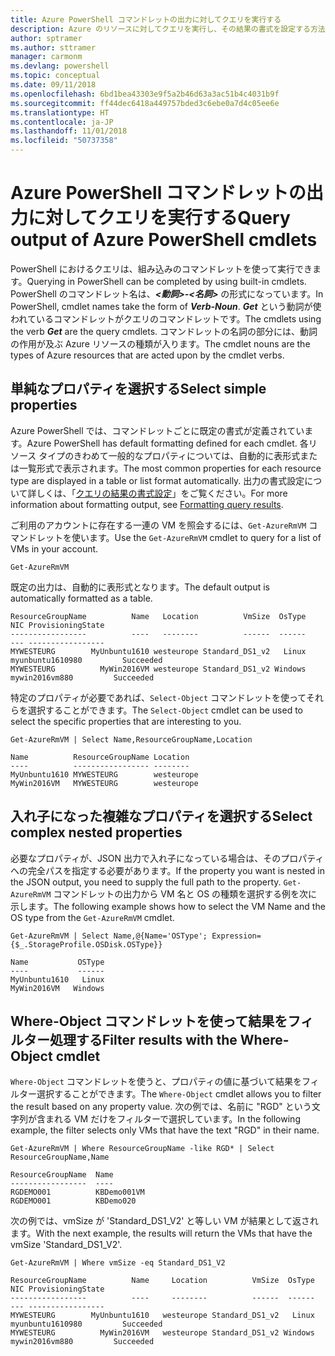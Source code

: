 ```yaml
---
title: Azure PowerShell コマンドレットの出力に対してクエリを実行する
description: Azure のリソースに対してクエリを実行し、その結果の書式を設定する方法について説明します。
author: sptramer
ms.author: sttramer
manager: carmonm
ms.devlang: powershell
ms.topic: conceptual
ms.date: 09/11/2018
ms.openlocfilehash: 6bd1bea43303e9f5a2b46d63a3ac51b4c4031b9f
ms.sourcegitcommit: ff44dec6418a449757bded3c6ebe0a7d4c05ee6e
ms.translationtype: HT
ms.contentlocale: ja-JP
ms.lasthandoff: 11/01/2018
ms.locfileid: "50737358"
---
```

# <a name="query-output-of-azure-powershell-cmdlets"></a><span data-ttu-id="4ccb5-103">Azure PowerShell コマンドレットの出力に対してクエリを実行する</span><span class="sxs-lookup"><span data-stu-id="4ccb5-103">Query output of Azure PowerShell cmdlets</span></span>

<span data-ttu-id="4ccb5-104">PowerShell におけるクエリは、組み込みのコマンドレットを使って実行できます。</span><span class="sxs-lookup"><span data-stu-id="4ccb5-104">Querying in PowerShell can be completed by using built-in cmdlets.</span></span> <span data-ttu-id="4ccb5-105">PowerShell のコマンドレット名は、**_<動詞>-<名詞>_** の形式になっています。</span><span class="sxs-lookup"><span data-stu-id="4ccb5-105">In PowerShell, cmdlet names take the form of **_Verb-Noun_**.</span></span> <span data-ttu-id="4ccb5-106">**_Get_** という動詞が使われているコマンドレットがクエリのコマンドレットです。</span><span class="sxs-lookup"><span data-stu-id="4ccb5-106">The cmdlets using the verb **_Get_** are the query cmdlets.</span></span> <span data-ttu-id="4ccb5-107">コマンドレットの名詞の部分には、動詞の作用が及ぶ Azure リソースの種類が入ります。</span><span class="sxs-lookup"><span data-stu-id="4ccb5-107">The cmdlet nouns are the types of Azure resources that are acted upon by the cmdlet verbs.</span></span>

## <a name="select-simple-properties"></a><span data-ttu-id="4ccb5-108">単純なプロパティを選択する</span><span class="sxs-lookup"><span data-stu-id="4ccb5-108">Select simple properties</span></span>

<span data-ttu-id="4ccb5-109">Azure PowerShell では、コマンドレットごとに既定の書式が定義されています。</span><span class="sxs-lookup"><span data-stu-id="4ccb5-109">Azure PowerShell has default formatting defined for each cmdlet.</span></span> <span data-ttu-id="4ccb5-110">各リソース タイプのきわめて一般的なプロパティについては、自動的に表形式または一覧形式で表示されます。</span><span class="sxs-lookup"><span data-stu-id="4ccb5-110">The most common properties for each resource type are displayed in a table or list format automatically.</span></span> <span data-ttu-id="4ccb5-111">出力の書式設定について詳しくは、「[クエリの結果の書式設定](formatting-output.md)」をご覧ください。</span><span class="sxs-lookup"><span data-stu-id="4ccb5-111">For more information about formatting output, see [Formatting query results](formatting-output.md).</span></span>

<span data-ttu-id="4ccb5-112">ご利用のアカウントに存在する一連の VM を照会するには、`Get-AzureRmVM` コマンドレットを使います。</span><span class="sxs-lookup"><span data-stu-id="4ccb5-112">Use the `Get-AzureRmVM` cmdlet to query for a list of VMs in your account.</span></span>

```azurepowershell-interactive
Get-AzureRmVM
```

<span data-ttu-id="4ccb5-113">既定の出力は、自動的に表形式となります。</span><span class="sxs-lookup"><span data-stu-id="4ccb5-113">The default output is automatically formatted as a table.</span></span>

```output
ResourceGroupName          Name   Location          VmSize  OsType              NIC ProvisioningState
-----------------          ----   --------          ------  ------              --- -----------------
MYWESTEURG        MyUnbuntu1610 westeurope Standard_DS1_v2   Linux myunbuntu1610980         Succeeded
MYWESTEURG          MyWin2016VM westeurope Standard_DS1_v2 Windows   mywin2016vm880         Succeeded
```

<span data-ttu-id="4ccb5-114">特定のプロパティが必要であれば、`Select-Object` コマンドレットを使ってそれらを選択することができます。</span><span class="sxs-lookup"><span data-stu-id="4ccb5-114">The `Select-Object` cmdlet can be used to select the specific properties that are interesting to you.</span></span>

```azurepowershell-interactive
Get-AzureRmVM | Select Name,ResourceGroupName,Location
```

```output
Name          ResourceGroupName Location
----          ----------------- --------
MyUnbuntu1610 MYWESTEURG        westeurope
MyWin2016VM   MYWESTEURG        westeurope
```

## <a name="select-complex-nested-properties"></a><span data-ttu-id="4ccb5-115">入れ子になった複雑なプロパティを選択する</span><span class="sxs-lookup"><span data-stu-id="4ccb5-115">Select complex nested properties</span></span>

<span data-ttu-id="4ccb5-116">必要なプロパティが、JSON 出力で入れ子になっている場合は、そのプロパティへの完全パスを指定する必要があります。</span><span class="sxs-lookup"><span data-stu-id="4ccb5-116">If the property you want is nested in the JSON output, you need to supply the full path to the property.</span></span> <span data-ttu-id="4ccb5-117">`Get-AzureRmVM` コマンドレットの出力から VM 名と OS の種類を選択する例を次に示します。</span><span class="sxs-lookup"><span data-stu-id="4ccb5-117">The following example shows how to select the VM Name and the OS type from the `Get-AzureRmVM` cmdlet.</span></span>

```azurepowershell-interactive
Get-AzureRmVM | Select Name,@{Name='OSType'; Expression={$_.StorageProfile.OSDisk.OSType}}
```

```output
Name           OSType
----           ------
MyUnbuntu1610   Linux
MyWin2016VM   Windows
```

## <a name="filter-results-with-the-where-object-cmdlet"></a><span data-ttu-id="4ccb5-118">Where-Object コマンドレットを使って結果をフィルター処理する</span><span class="sxs-lookup"><span data-stu-id="4ccb5-118">Filter results with the Where-Object cmdlet</span></span>

<span data-ttu-id="4ccb5-119">`Where-Object` コマンドレットを使うと、プロパティの値に基づいて結果をフィルター選択することができます。</span><span class="sxs-lookup"><span data-stu-id="4ccb5-119">The `Where-Object` cmdlet allows you to filter the result based on any property value.</span></span> <span data-ttu-id="4ccb5-120">次の例では、名前に "RGD" という文字列が含まれる VM だけをフィルターで選択しています。</span><span class="sxs-lookup"><span data-stu-id="4ccb5-120">In the following example, the filter selects only VMs that have the text "RGD" in their name.</span></span>

```azurepowershell-interactive
Get-AzureRmVM | Where ResourceGroupName -like RGD* | Select ResourceGroupName,Name
```

```output
ResourceGroupName  Name
-----------------  ----
RGDEMO001          KBDemo001VM
RGDEMO001          KBDemo020
```

<span data-ttu-id="4ccb5-121">次の例では、vmSize が 'Standard_DS1_V2' と等しい VM が結果として返されます。</span><span class="sxs-lookup"><span data-stu-id="4ccb5-121">With the next example, the results will return the VMs that have the vmSize 'Standard_DS1_V2'.</span></span>

```azurepowershell-interactive
Get-AzureRmVM | Where vmSize -eq Standard_DS1_V2
```

```output
ResourceGroupName          Name     Location          VmSize  OsType              NIC ProvisioningState
-----------------          ----     --------          ------  ------              --- -----------------
MYWESTEURG        MyUnbuntu1610   westeurope Standard_DS1_v2   Linux myunbuntu1610980         Succeeded
MYWESTEURG          MyWin2016VM   westeurope Standard_DS1_v2 Windows   mywin2016vm880         Succeeded
```